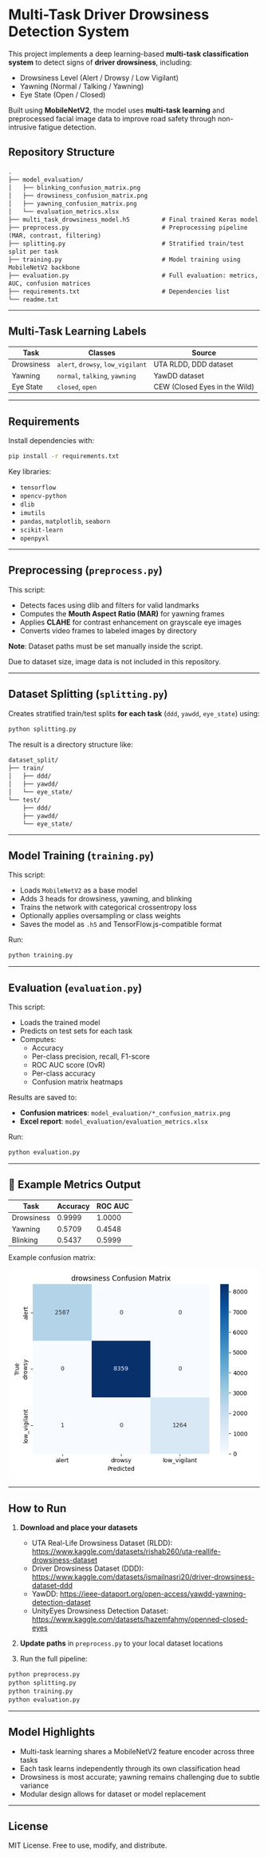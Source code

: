 # Multi-Task Driver Drowsiness Detection System

This project implements a deep learning-based **multi-task classification system** to detect signs of **driver drowsiness**, including:
- Drowsiness Level (Alert / Drowsy / Low Vigilant)
- Yawning (Normal / Talking / Yawning)
- Eye State (Open / Closed)

Built using **MobileNetV2**, the model uses **multi-task learning** and preprocessed facial image data to improve road safety through non-intrusive fatigue detection.

## Repository Structure

```
.
├── model_evaluation/
│   ├── blinking_confusion_matrix.png
│   ├── drowsiness_confusion_matrix.png
│   ├── yawning_confusion_matrix.png
│   └── evaluation_metrics.xlsx
├── multi_task_drowsiness_model.h5         # Final trained Keras model
├── preprocess.py                          # Preprocessing pipeline (MAR, contrast, filtering)
├── splitting.py                           # Stratified train/test split per task
├── training.py                            # Model training using MobileNetV2 backbone
├── evaluation.py                          # Full evaluation: metrics, AUC, confusion matrices
├── requirements.txt                       # Dependencies list
└── readme.txt                             
```

---

## Multi-Task Learning Labels

| Task         | Classes                        | Source                         |
|--------------|--------------------------------|--------------------------------|
| Drowsiness   | `alert`, `drowsy`, `low_vigilant` | UTA RLDD, DDD dataset          |
| Yawning      | `normal`, `talking`, `yawning`    | YawDD dataset                  |
| Eye State    | `closed`, `open`                  | CEW (Closed Eyes in the Wild)  |

---

## Requirements

Install dependencies with:

```bash
pip install -r requirements.txt
```

Key libraries:
- `tensorflow`
- `opencv-python`
- `dlib`
- `imutils`
- `pandas`, `matplotlib`, `seaborn`
- `scikit-learn`
- `openpyxl`

---

## Preprocessing (`preprocess.py`)

This script:
- Detects faces using dlib and filters for valid landmarks
- Computes the **Mouth Aspect Ratio (MAR)** for yawning frames
- Applies **CLAHE** for contrast enhancement on grayscale eye images
- Converts video frames to labeled images by directory

**Note**: Dataset paths must be set manually inside the script.

Due to dataset size, image data is not included in this repository.

---

## Dataset Splitting (`splitting.py`)

Creates stratified train/test splits **for each task** (`ddd`, `yawdd`, `eye_state`) using:

```bash
python splitting.py
```

The result is a directory structure like:

```
dataset_split/
├── train/
│   ├── ddd/
│   ├── yawdd/
│   └── eye_state/
└── test/
    ├── ddd/
    ├── yawdd/
    └── eye_state/
```

---

## Model Training (`training.py`)

This script:
- Loads `MobileNetV2` as a base model
- Adds 3 heads for drowsiness, yawning, and blinking
- Trains the network with categorical crossentropy loss
- Optionally applies oversampling or class weights
- Saves the model as `.h5` and TensorFlow.js-compatible format

Run:

```bash
python training.py
```

---

## Evaluation (`evaluation.py`)

This script:
- Loads the trained model
- Predicts on test sets for each task
- Computes:
  - Accuracy
  - Per-class precision, recall, F1-score
  - ROC AUC score (OvR)
  - Per-class accuracy
  - Confusion matrix heatmaps

Results are saved to:

- **Confusion matrices**: `model_evaluation/*_confusion_matrix.png`
- **Excel report**: `model_evaluation/evaluation_metrics.xlsx`

Run:

```bash
python evaluation.py
```

---

## 🧾 Example Metrics Output

| Task       | Accuracy | ROC AUC |
|------------|----------|---------|
| Drowsiness | 0.9999   | 1.0000  |
| Yawning    | 0.5709   | 0.4548  |
| Blinking   | 0.5437   | 0.5999  |

Example confusion matrix:

![Drowsiness Confusion Matrix](model_evaluation/drowsiness_confusion_matrix.png)

---

## How to Run

1. **Download and place your datasets**
   - UTA Real-Life Drowsiness Dataset (RLDD): https://www.kaggle.com/datasets/rishab260/uta-reallife-drowsiness-dataset
   - Driver Drowsiness Dataset (DDD): https://www.kaggle.com/datasets/ismailnasri20/driver-drowsiness-dataset-ddd
   - YawDD: https://ieee-dataport.org/open-access/yawdd-yawning-detection-dataset
   - UnityEyes Drowsiness Detection Dataset: https://www.kaggle.com/datasets/hazemfahmy/openned-closed-eyes

2. **Update paths** in `preprocess.py` to your local dataset locations

3. Run the full pipeline:
```bash
python preprocess.py
python splitting.py
python training.py
python evaluation.py
```

---

## Model Highlights

- Multi-task learning shares a MobileNetV2 feature encoder across three tasks
- Each task learns independently through its own classification head
- Drowsiness is most accurate; yawning remains challenging due to subtle variance
- Modular design allows for dataset or model replacement

---

## License

MIT License. Free to use, modify, and distribute.
